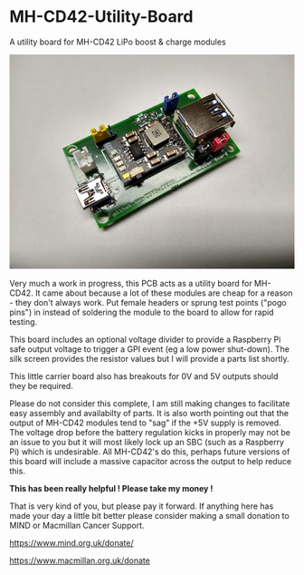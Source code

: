 # MH-CD42-Utility-Board
A utility board for MH-CD42 LiPo boost &amp; charge modules

![PCB examples](https://github.com/GOTO-GOSUB/MH-CD42-Utility-Board/blob/21966ed0e30118d6ea344de2cdef770c52e23b9a/Images/MH-CD42%20Utility%20Board.jpg)

Very much a work in progress, this PCB acts as a utility board for MH-CD42.
It came about because a lot of these modules are cheap for a reason - they don't always work.
Put female headers or sprung test points ("pogo pins") in instead of soldering the module to the board to allow for rapid testing.

This board includes an optional voltage divider to provide a Raspberry Pi safe output voltage to trigger a GPI event (eg a low power shut-down). The silk screen provides the resistor values but I will provide a parts list shortly.

This little carrier board also has breakouts for 0V and 5V outputs should they be required.

Please do not consider this complete, I am still making changes to facilitate easy assembly and availabilty of parts. It is also worth pointing out that the output of MH-CD42 modules tend to "sag" if the +5V supply is removed. The voltage drop before the battery regulation kicks in properly may not be an issue to you but it will most likely lock up an SBC (such as a Raspberry Pi) which is undesirable. All MH-CD42's do this, perhaps future versions of this board will include a massive capacitor across the output to help reduce this.

**This has been really helpful ! Please take my money !**

That is very kind of you, but please pay it forward. If anything here has made your day a little bit better please consider making a small donation to MIND or Macmillan Cancer Support.

https://www.mind.org.uk/donate/

https://www.macmillan.org.uk/donate
